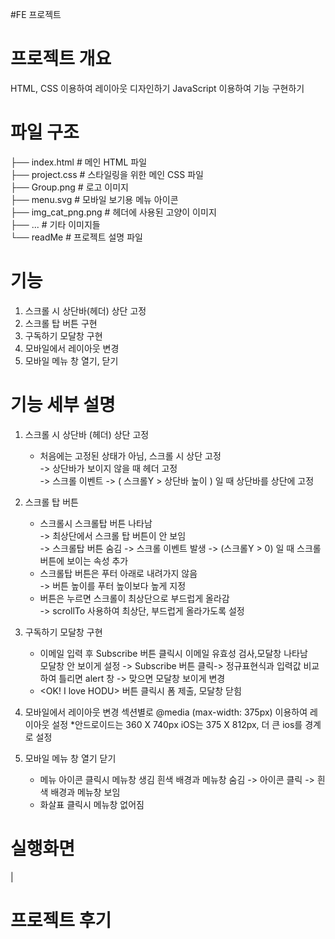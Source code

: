 #FE 프로젝트
# 프로젝트 개요
HTML, CSS 이용하여 레이아웃 디자인하기
JavaScript 이용하여 기능 구현하기

# 파일 구조
├── index.html               # 메인 HTML 파일  
├── project.css              # 스타일링을 위한 메인 CSS 파일  
├── Group.png            # 로고 이미지  
├── menu.svg             # 모바일 보기용 메뉴 아이콘  
├── img_cat_png.png      # 헤더에 사용된 고양이 이미지  
├── ...                  # 기타 이미지들  
└── readMe              # 프로젝트 설명 파일  

# 기능
1. 스크롤 시 상단바(헤더) 상단 고정
2. 스크롤 탑 버튼 구현
3. 구독하기 모달창 구현
4. 모바일에서 레이아웃 변경
5. 모바일 메뉴 창 열기, 닫기

# 기능 세부 설명
1. 스크롤 시 상단바 (헤더) 상단 고정
   - 처음에는 고정된 상태가 아님, 스크롤 시 상단 고정  
     -> 상단바가 보이지 않을 때 헤더 고정   
     -> 스크롤 이벤트 -> ( 스크롤Y > 상단바 높이 ) 일 때 상단바를 상단에 고정  
 
2. 스크롤 탑 버튼
   - 스크롤시 스크롤탑 버튼 나타남  
     -> 최상단에서 스크롤 탑 버튼이 안 보임  
     -> 스크롤탑 버튼 숨김 -> 스크롤 이벤트 발생 -> (스크롤Y > 0) 일 때 스크롤 버튼에 보이는 속성 추가
   - 스크롤탑 버튼은 푸터 아래로 내려가지 않음  
     -> 버튼 높이를 푸터 높이보다 높게 지정
   - 버튼은 누르면 스크롤이 최상단으로 부드럽게 올라감  
     -> scrollTo 사용하여 최상단, 부드럽게 올라가도록 설정

3. 구독하기 모달창 구현
   - 이메일 입력 후 Subscribe 버튼 클릭시 이메일 유효성 검사,모달창 나타남  
     모달창 안 보이게 설정 -> Subscribe 버튼 클릭-> 정규표현식과 입력값 비교하여 틀리면 alert 창 -> 맞으면 모달창 보이게 변경
   - <OK! I love HODU> 버튼 클릭시 폼 제출, 모달창 닫힘

4. 모바일에서 레이아웃 변경
   섹션별로 @media (max-width: 375px) 이용하여 레이아웃 설정
   *안드로이드는 360 X 740px  iOS는 375 X 812px, 더 큰 ios를 경계로 설정

5. 모바일 메뉴 창 열기 닫기
   - 메뉴 아이콘 클릭시 메뉴창 생김
     흰색 배경과 메뉴창 숨김 -> 아이콘 클릭 -> 흰색 배경과 메뉴창 보임
   - 화살표 클릭시 메뉴창 없어짐
     
# 실행화면
|

# 프로젝트 후기
